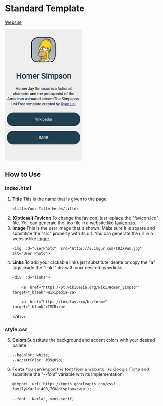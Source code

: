 # Standard Template

[Website](https://michaelbarney.github.io/LinkFree/Templates/CasualBlue/)

<img src="preview.png" alt="alt text" width="250px">

## How to Use
### index.html
 1. **Title**
    This is the name that is given to the page.
	   ```
	   <title>Your Title Here</title>
	   ```
 2. **(Optional) Favicon** 
	To change the favicon, just replace the "favicon.ico" file. You can generate the .ico file in a website like [favicon.io](https://favicon.io/).
 3. **Image**
	 This is the user image that is shown. Make sure it is square and substitute the "src" property with its url. You can generate the url in a website like [imgur](https://imgur.com/).
	```
	<img  id="userPhoto"  src="https://i.imgur.com/t8ZX9um.jpg"  alt="User Photo">
	```
 4. **Links**
 To add your clickable links just substitute, delete or copy the "a" tags inside the "links" div with your desired hyperlinks.
	```
	<div  id="links">

		<a  href="https://pt.wikipedia.org/wiki/Homer_Simpson"  target="_blank">Wikipedia</a>

		<a  href="https://foxplay.com/br/forme"  target="_blank">IMDB</a>

	</div>
	```
### style.css
 5. **Colors**
	 Substitute the background and accent colors with your desired pallete.
	 ```
	 --bgColor: white;
	--accentColor: #39e09b;
	 ```
 6. **Fonts**
	 You can import the font from a website like [Google Fonts](https://fonts.google.com/) and substitute the "--font" variable with its implementation.
	 ```
	 @import  url('https://fonts.googleapis.com/css?family=Karla:400,700&display=swap');
	 
	 --font: 'Karla', sans-serif;
	 ```
